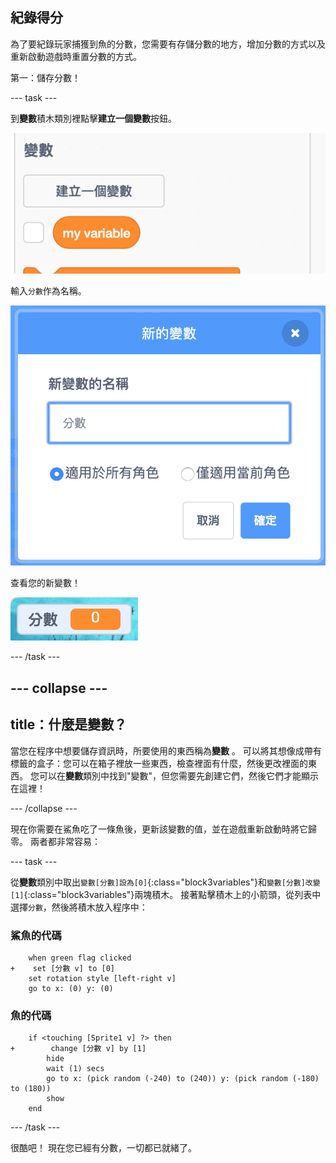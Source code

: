 ## 紀錄得分

為了要紀錄玩家捕獲到魚的分數，您需要有存儲分數的地方，增加分數的方式以及重新啟動遊戲時重置分數的方式。

第一：儲存分數！

--- task ---

到**變數**積木類別裡點擊**建立一個變數**按鈕。

![](images/catch5.png)

輸入`分數`作為名稱。

![](images/catch6.png)

查看您的新變數！

![分數變數顯示在舞台上](images/scoreVariableStage.png)

--- /task ---

--- collapse ---
---
title：什麼是變數？
---

當您在程序中想要儲存資訊時，所要使用的東西稱為**變數** 。 可以將其想像成帶有標籤的盒子：您可以在箱子裡放一些東西，檢查裡面有什麼，然後更改裡面的東西。 您可以在**變數**類別中找到"變數"，但您需要先創建它們，然後它們才能顯示在這裡！

--- /collapse ---

現在你需要在鯊魚吃了一條魚後，更新該變數的值，並在遊戲重新啟動時將它歸零。 兩者都非常容易：

--- task ---

從**變數**類別中取出`變數[分數]設為[0]`{:class="block3variables"}和`變數[分數]改變[1]`{:class="block3variables"}兩塊積木。 接著點擊積木上的小箭頭，從列表中選擇`分數`，然後將積木放入程序中：

### 鯊魚的代碼

```blocks3
    when green flag clicked
+    set [分數 v] to [0]
    set rotation style [left-right v]
    go to x: (0) y: (0)
```

### 魚的代碼

```blocks3
    if <touching [Sprite1 v] ?> then
+        change [分數 v] by [1]
        hide
        wait (1) secs
        go to x: (pick random (-240) to (240)) y: (pick random (-180) to (180))
        show
    end
```

--- /task ---

很酷吧！ 現在您已經有分數，一切都已就緒了。